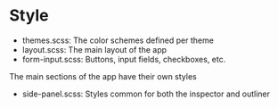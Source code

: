 # Style

- themes.scss: The color schemes defined per theme
- layout.scss: The main layout of the app
- form-input.scss: Buttons, input fields, checkboxes, etc.

The main sections of the app have their own styles

- side-panel.scss: Styles common for both the inspector and outliner
